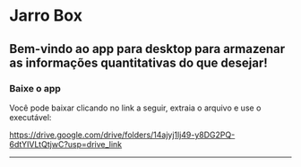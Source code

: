 # Jarro Box

Bem-vindo ao app para desktop para armazenar as informações quantitativas do que desejar!
---

### **Baixe o app**

Você pode baixar clicando no link a seguir, extraia o arquivo e use o executável:

https://drive.google.com/drive/folders/14ajyj1lj49-y8DG2PQ-6dtYIVLtQtjwC?usp=drive_link

---
